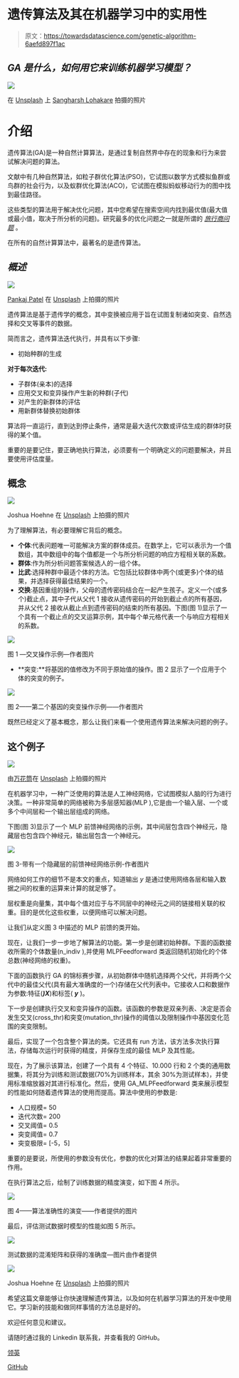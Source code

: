 # 遗传算法及其在机器学习中的实用性

> 原文：<https://towardsdatascience.com/genetic-algorithm-6aefd897f1ac>

## *GA 是什么，如何用它来训练机器学习模型？*

![](img/dfcb7991baa9e4783f10de1f25952849.png)

在 [Unsplash](https://unsplash.com?utm_source=medium&utm_medium=referral) 上 [Sangharsh Lohakare](https://unsplash.com/@sangharsh_l?utm_source=medium&utm_medium=referral) 拍摄的照片

# 介绍

遗传算法(GA)是一种自然计算算法，是通过复制自然界中存在的现象和行为来尝试解决问题的算法。

文献中有几种自然算法，如粒子群优化算法(PSO)，它试图以数学方式模拟鱼群或鸟群的社会行为，以及蚁群优化算法(ACO)，它试图在模拟蚂蚁移动行为的图中找到最佳路径。

这些类型的算法用于解决优化问题，其中您希望在搜索空间内找到最优值(最大值或最小值，取决于所分析的问题)。研究最多的优化问题之一就是所谓的 [*旅行商问题*](https://en.wikipedia.org/wiki/Travelling_salesman_problem#Natural_computation) 。

在所有的自然计算算法中，最著名的是遗传算法。

## *概述*

![](img/02014b542012618dbf0dfd891da6723f.png)

[Pankaj Patel](https://unsplash.com/@pankajpatel?utm_source=medium&utm_medium=referral) 在 [Unsplash](https://unsplash.com?utm_source=medium&utm_medium=referral) 上拍摄的照片

遗传算法是基于遗传学的概念，其中变换被应用于旨在试图复制诸如突变、自然选择和交叉等事件的数据。

简而言之，遗传算法迭代执行，并具有以下步骤:

*   初始种群的生成

**对于每次迭代:**

*   子群体(亲本)的选择
*   应用交叉和变异操作产生新的种群(子代)
*   对产生的新群体的评估
*   用新群体替换初始群体

算法将一直运行，直到达到停止条件，通常是最大迭代次数或评估生成的群体时获得的某个值。

重要的是要记住，要正确地执行算法，必须要有一个明确定义的问题要解决，并且要使用评估度量。

## 概念

![](img/cf88ef60b20f31aee78f2d37fdcba0c2.png)

Joshua Hoehne 在 [Unsplash](https://unsplash.com?utm_source=medium&utm_medium=referral) 上拍摄的照片

为了理解算法，有必要理解它背后的概念。

*   **个体**:代表问题唯一可能解决方案的群体成员。在数学上，它可以表示为一个值数组，其中数组中的每个值都是一个与所分析问题的响应方程相关联的系数。
*   **群体**:作为所分析问题答案候选人的一组个体。
*   **比武**:选择种群中最适个体的方法。它包括比较群体中两个(或更多)个体的结果，并选择获得最佳结果的一个。
*   **交换**:基因重组的操作，父母的遗传密码结合在一起产生孩子。定义一个(或多个)截止点，其中子代从父代 1 接收从遗传密码的开始到截止点的所有基因，并从父代 2 接收从截止点到遗传密码的结束的所有基因。下图(图 1)显示了一个具有一个截止点的交叉运算示例，其中每个单元格代表一个与响应方程相关的系数。

![](img/3e81fb61d4bcc57c8a2e79601612fa93.png)

图 1 —交叉操作示例—作者图片

*   **突变:**将基因的值修改为不同于原始值的操作。图 2 显示了一个应用于个体的突变的例子。

![](img/bec90f91090daf53a6687dcb2492b85a.png)

图 2——第二个基因的突变操作示例——作者图片

既然已经定义了基本概念，那么让我们来看一个使用遗传算法来解决问题的例子。

## 这个例子

![](img/478153bc9cee4070e67c16d529b2987c.png)

由[万花筒](https://unsplash.com/@kaleidico?utm_source=medium&utm_medium=referral)在 [Unsplash](https://unsplash.com?utm_source=medium&utm_medium=referral) 上拍摄的照片

在机器学习中，一种广泛使用的算法是人工神经网络，它试图模拟人脑的行为进行决策。一种非常简单的网络被称为多层感知器(MLP ),它是由一个输入层、一个或多个中间层和一个输出层组成的网络。

下图(图 3)显示了一个 MLP 前馈神经网络的示例，其中间层包含四个神经元，隐藏层也包含四个神经元，输出层包含一个神经元。

![](img/964899bc59c5619752eed012aa46e7df.png)

图 3-带有一个隐藏层的前馈神经网络示例-作者图片

网络如何工作的细节不是本文的重点，知道输出 *y* 是通过使用网络各层和输入数据之间的权重的运算来计算的就足够了。

层权重是向量集，其中每个值对应于与不同层中的神经元之间的链接相关联的权重。目的是优化这些权重，以便网络可以解决问题。

让我们从定义图 3 中描述的 MLP 前馈的类开始。

现在，让我们一步一步地了解算法的功能。第一步是创建初始种群。下面的函数接收所需的个体数量(n_indiv ),并使用 MLPFeedforward 类返回随机初始化的个体总数(神经网络的权重)。

下面的函数执行 GA 的锦标赛步骤，从初始群体中随机选择两个父代，并将两个父代中的最佳父代(具有最大准确度的一个)存储在父代列表中。它接收人口和数据作为参数:特征(***)X***)和标签( ***y*** )。

下一步是创建执行交叉和变异操作的函数。该函数的参数是双亲列表、决定是否会发生交叉(cross_thr)和突变(mutation_thr)操作的阈值以及限制操作中基因变化范围的突变限制。

最后，实现了一个包含整个算法的类。它还具有 run 方法，该方法多次执行算法，存储每次运行时获得的精度，并保存生成的最佳 MLP 及其性能。

现在，为了展示该算法，创建了一个具有 4 个特征、10.000 行和 2 个类的通用数据集，将其分为训练和测试数据(70%为训练样本，其余 30%为测试样本)，并使用标准缩放器对其进行标准化。然后，使用 GA_MLPFeedforward 类来展示模型的性能如何随着遗传算法的使用而提高。算法中使用的参数是:

*   人口规模= 50
*   迭代次数= 200
*   交叉阈值= 0.5
*   突变阈值= 0.7
*   突变极限= [-5，5]

重要的是要说，所使用的参数没有优化，参数的优化对算法的结果起着非常重要的作用。

在执行算法之后，绘制了训练数据的精度演变，如下图 4 所示。

![](img/82c29ea85e451feec3b95c346995298d.png)

图 4——算法准确性的演变——作者提供的图片

最后，评估测试数据时模型的性能如图 5 所示。

![](img/d6f50f02ba61cb193f6121c21b0c2956.png)

测试数据的混淆矩阵和获得的准确度—图片由作者提供

![](img/4cc629775f4714321984e384a0d5254c.png)

Joshua Hoehne 在 [Unsplash](https://unsplash.com?utm_source=medium&utm_medium=referral) 上拍摄的照片

希望这篇文章能够让你快速理解遗传算法，以及如何在机器学习算法的开发中使用它。学习新的技能和做同样事情的方法总是好的。

欢迎任何意见和建议。

请随时通过我的 Linkedin 联系我，并查看我的 GitHub。

[领英](https://www.linkedin.com/in/alexandre-rosseto-lemos/)

[GitHub](https://github.com/alerlemos)